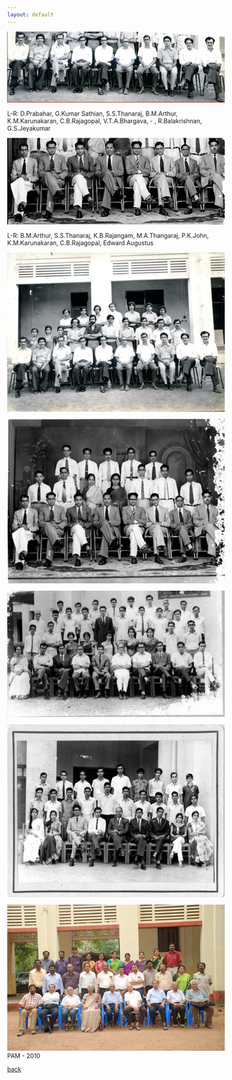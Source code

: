 ```yaml
---
layout: default
---
```

![Group](/assets/img/group1.png)

L-R: D.Prabahar, G.Kumar Sathian, S.S.Thanaraj, B.M.Arthur, K.M.Karunakaran, C.B.Rajagopal, V.T.A.Bhargava, - , R.Balakrishnan, G.S.Jeyakumar

![Group](/assets/img/group2.png)

L-R: B.M.Arthur, S.S.Thanaraj, K.B.Rajangam, M.A.Thangaraj, P.K.John, K.M.Karunakaran, C.B.Rajagopal, Edward Augustus

![Group](/assets/img/bma_1.jpg)

![Group](/assets/img/bma_2.jpg)

![Group](/assets/img/bma_3.jpg)

![Group](/assets/img/bma_4.jpg)

![Group](/assets/img/2010_mini_group.png)
PAM - 2010


[back](./)
